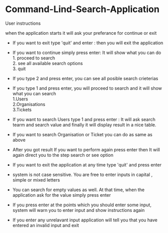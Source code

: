 # Command-Lind-Search-Application
User instructions

when the application starts it will ask your preferance for continue or exit

* If you want to exit type 'quit' and enter : then you will exit the application <br/> 

* If you want to continue simply press enter: It will show what you can do <br/> 
                                               1. proceed to search<br/> 
                                               2. see all available search options<br/> 
                                               3. quit<br/> 
                                              
* If you type 2 and press enter, you can see all posible search crieterias  <br/>    

* If you type 1 and press enter, you will proceed to search and it will show what you can search<br/> 
                                               1.Users<br/> 
                                               2.Organisations<br/> 
                                               3.Tickets<br/> 
* If you want to search Users type 1 and press enter : It will ask search tearm and search value 
                                                      and finally it will display result in a nice table.<br/> 
                                                      
* If you want to search Organisation or Ticket you can do as same as above

* After you got result If you want to perform again press enter then It will again direct you to the step search or see option  

* If you want to exit the application at any time type 'quit' and press enter
* system is not case sensitive. You are free to enter inputs in capital , simple or mixed letters 
* You can search for empty values as well. At that time, when the application ask for the value simply press enter
* If you press enter at the points which you should enter some input, system will warn you to enter input and show instructions again 
* If you enter any unrelavant input application will tell you that you have entered an invalid input and exit 



